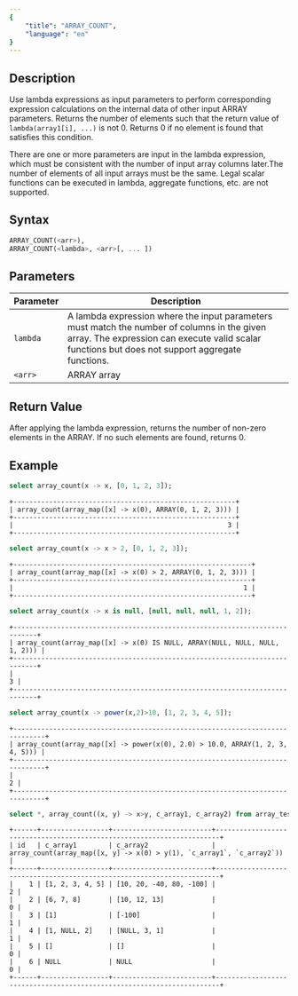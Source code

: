 ```yaml
---
{
    "title": "ARRAY_COUNT",
    "language": "en"
}
---
```


<!-- 
Licensed to the Apache Software Foundation (ASF) under one
or more contributor license agreements.  See the NOTICE file
distributed with this work for additional information
regarding copyright ownership.  The ASF licenses this file
to you under the Apache License, Version 2.0 (the
"License"); you may not use this file except in compliance
with the License.  You may obtain a copy of the License at

  http://www.apache.org/licenses/LICENSE-2.0

Unless required by applicable law or agreed to in writing,
software distributed under the License is distributed on an
"AS IS" BASIS, WITHOUT WARRANTIES OR CONDITIONS OF ANY
KIND, either express or implied.  See the License for the
specific language governing permissions and limitations
under the License.
-->

## Description

Use lambda expressions as input parameters to perform corresponding expression calculations on the internal data of other input ARRAY parameters. 
Returns the number of elements such that the return value of `lambda(array1[i], ...)` is not 0. Returns 0 if no element is found that satisfies this condition.

There are one or more parameters are input in the lambda expression, which must be consistent with the number of input array columns later.The number of elements of all input arrays must be the same. Legal scalar functions can be executed in lambda, aggregate functions, etc. are not supported.

## Syntax

```sql
ARRAY_COUNT(<arr>),
ARRAY_COUNT(<lambda>, <arr>[, ... ])
```

## Parameters

| Parameter | Description | 
| --- | --- |
| `lambda` | A lambda expression where the input parameters must match the number of columns in the given array. The expression can execute valid scalar functions but does not support aggregate functions. |
| `<arr>` | ARRAY array |

## Return Value

After applying the lambda expression, returns the number of non-zero elements in the ARRAY. If no such elements are found, returns 0.

## Example

```sql
select array_count(x -> x, [0, 1, 2, 3]);
```

```text
+--------------------------------------------------------+
| array_count(array_map([x] -> x(0), ARRAY(0, 1, 2, 3))) |
+--------------------------------------------------------+
|                                                      3 |
+--------------------------------------------------------+
```

```sql
select array_count(x -> x > 2, [0, 1, 2, 3]);
```

```text
+------------------------------------------------------------+
| array_count(array_map([x] -> x(0) > 2, ARRAY(0, 1, 2, 3))) |
+------------------------------------------------------------+
|                                                          1 |
+------------------------------------------------------------+
```

```sql
select array_count(x -> x is null, [null, null, null, 1, 2]);
```

```text
+----------------------------------------------------------------------------+
| array_count(array_map([x] -> x(0) IS NULL, ARRAY(NULL, NULL, NULL, 1, 2))) |
+----------------------------------------------------------------------------+
|                                                                          3 |
+----------------------------------------------------------------------------+
```

```sql
select array_count(x -> power(x,2)>10, [1, 2, 3, 4, 5]);
```

```text
+------------------------------------------------------------------------------+
| array_count(array_map([x] -> power(x(0), 2.0) > 10.0, ARRAY(1, 2, 3, 4, 5))) |
+------------------------------------------------------------------------------+
|                                                                            2 |
+------------------------------------------------------------------------------+
```

```sql
select *, array_count((x, y) -> x>y, c_array1, c_array2) from array_test;
```

```text
+------+-----------------+-------------------------+-----------------------------------------------------------------------+
| id   | c_array1        | c_array2                | array_count(array_map([x, y] -> x(0) > y(1), `c_array1`, `c_array2`)) |
+------+-----------------+-------------------------+-----------------------------------------------------------------------+
|    1 | [1, 2, 3, 4, 5] | [10, 20, -40, 80, -100] |                                                                     2 |
|    2 | [6, 7, 8]       | [10, 12, 13]            |                                                                     0 |
|    3 | [1]             | [-100]                  |                                                                     1 |
|    4 | [1, NULL, 2]    | [NULL, 3, 1]            |                                                                     1 |
|    5 | []              | []                      |                                                                     0 |
|    6 | NULL            | NULL                    |                                                                     0 |
+------+-----------------+-------------------------+-----------------------------------------------------------------------+
```

